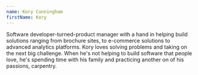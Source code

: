 ```yaml
---
name: Kory Cunningham
firstName: Kory
---
```


Software developer-turned-product manager with a hand in helping build solutions ranging from brochure sites, to e-commerce solutions to advanced analytics platforms. Kory loves solving problems and taking on the next big challenge. When he's not helping to build software that people love, he's spending time with his family and practicing another on of his passions, carpentry.
